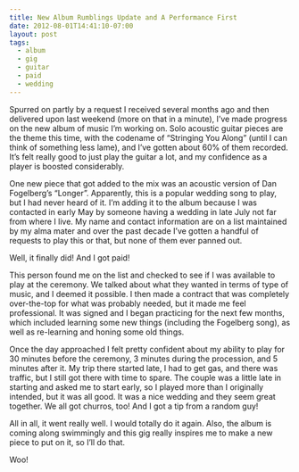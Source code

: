 ```yaml
---
title: New Album Rumblings Update and A Performance First
date: 2012-08-01T14:41:10-07:00
layout: post
tags:
  - album
  - gig
  - guitar
  - paid
  - wedding
---
```

Spurred on partly by a request I received several months ago and then delivered upon last weekend (more on that in a minute), I&#8217;ve made progress on the new album of music I&#8217;m working on. Solo acoustic guitar pieces are the theme this time, with the codename of &#8220;Stringing You Along&#8221; (until I can think of something less lame), and I&#8217;ve gotten about 60% of them recorded. It&#8217;s felt really good to just play the guitar a lot, and my confidence as a player is boosted considerably.

<!--more-->

One new piece that got added to the mix was an acoustic version of Dan Fogelberg&#8217;s &#8220;Longer&#8221;. Apparently, this is a popular wedding song to play, but I had never heard of it. I&#8217;m adding it to the album because I was contacted in early May by someone having a wedding in late July not far from where I live. My name and contact information are on a list maintained by my alma mater and over the past decade I&#8217;ve gotten a handful of requests to play this or that, but none of them ever panned out.

Well, it finally did! And I got paid!

This person found me on the list and checked to see if I was available to play at the ceremony. We talked about what they wanted in terms of type of music, and I deemed it possible. I then made a contract that was completely over-the-top for what was probably needed, but it made me feel professional. It was signed and I began practicing for the next few months, which included learning some new things (including the Fogelberg song), as well as re-learning and honing some old things.

Once the day approached I felt pretty confident about my ability to play for 30 minutes before the ceremony, 3 minutes during the procession, and 5 minutes after it. My trip there started late, I had to get gas, and there was traffic, but I still got there with time to spare. The couple was a little late in starting and asked me to start early, so I played more than I originally intended, but it was all good. It was a nice wedding and they seem great together. We all got churros, too! And I got a tip from a random guy!

All in all, it went really well. I would totally do it again. Also, the album is coming along swimmingly and this gig really inspires me to make a new piece to put on it, so I&#8217;ll do that.

Woo!
